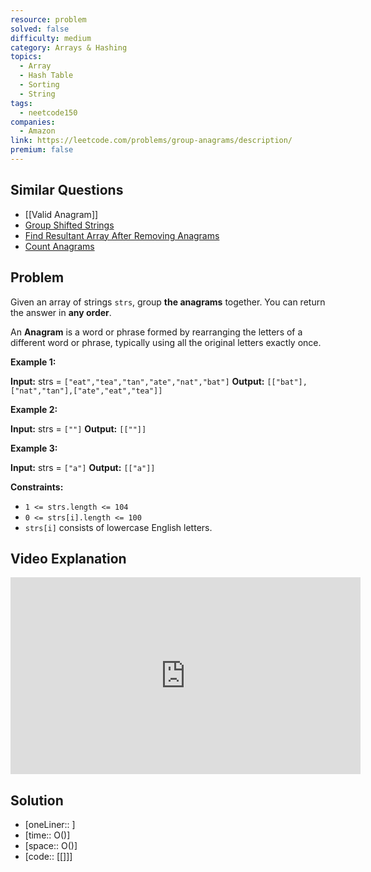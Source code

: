```yaml
---
resource: problem
solved: false
difficulty: medium
category: Arrays & Hashing
topics:
  - Array
  - Hash Table
  - Sorting
  - String
tags:
  - neetcode150
companies:
  - Amazon
link: https://leetcode.com/problems/group-anagrams/description/
premium: false
---
```

## Similar Questions

- [[Valid Anagram]]
- [Group Shifted Strings](https://leetcode.com/problems/group-shifted-strings/)
- [Find Resultant Array After Removing Anagrams](https://leetcode.com/problems/find-resultant-array-after-removing-anagrams/)
- [Count Anagrams](https://leetcode.com/problems/count-anagrams/)
## Problem

Given an array of strings `strs`, group **the anagrams** together. You can return the answer in **any order**.

An **Anagram** is a word or phrase formed by rearranging the letters of a different word or phrase, typically using all the original letters exactly once.

**Example 1:**

**Input:** strs = `["eat","tea","tan","ate","nat","bat"]`
**Output:** `[["bat"],["nat","tan"],["ate","eat","tea"]]`

**Example 2:**

**Input:** strs = `[""]`
**Output:** `[[""]]`

**Example 3:**

**Input:** strs = `["a"]`
**Output:** `[["a"]]`

**Constraints:**

- `1 <= strs.length <= 104`
- `0 <= strs[i].length <= 100`
- `strs[i]` consists of lowercase English letters.

## Video Explanation

<iframe width="560" height="315" src="https://www.youtube.com/embed/vzdNOK2oB2E?si=OjsGKHH4GZ0mNnpv" title="YouTube video player" frameborder="0" allow="accelerometer; autoplay; clipboard-write; encrypted-media; gyroscope; picture-in-picture; web-share" referrerpolicy="strict-origin-when-cross-origin" allowfullscreen></iframe>

## Solution

- [oneLiner:: ]
- [time:: O()]
- [space:: O()]
- [code:: [[]]]